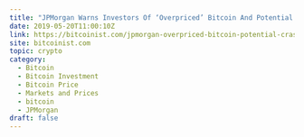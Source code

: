 ```yaml
---
title: "JPMorgan Warns Investors Of ‘Overpriced’ Bitcoin And Potential Crash"
date: 2019-05-20T11:00:10Z
link: https://bitcoinist.com/jpmorgan-overpriced-bitcoin-potential-crash/?utm_medium=RSS&utm_source=hune
site: bitcoinist.com
topic: crypto
category:
  - Bitcoin
  - Bitcoin Investment
  - Bitcoin Price
  - Markets and Prices
  - bitcoin
  - JPMorgan
draft: false
---
```

